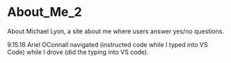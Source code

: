 # About_Me_2
About Michael Lyon, a site about me where users answer yes/no questions. 

9.15.18 Ariel OConnall navigated (instructed code while I typed into VS Code) while I drove (did the typing into VS code).